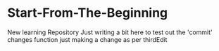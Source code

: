 # Start-From-The-Beginning
New learning Repository
Just writing a bit here to test out the 'commit' changes function
just making a change as per thirdEdit
